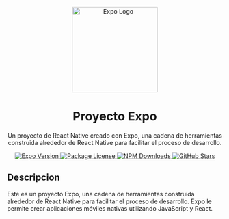 <p align="center">
  <a href="https://expo.dev/" target="_blank">
    <img src="https://raw.githubusercontent.com/expo/expo/master/templates/expo-template-blank/assets/splash.png" width="200" alt="Expo Logo" />
  </a>
</p>

<h1 align="center">Proyecto Expo</h1>

<p align="center">
  Un proyecto de React Native creado con Expo, una cadena de herramientas construida alrededor de React Native para facilitar el proceso de desarrollo.
</p>

<p align="center">
  <a href="https://www.npmjs.com/package/expo" target="_blank">
    <img src="https://img.shields.io/npm/v/expo" alt="Expo Version" />
  </a>
  <a href="https://www.npmjs.com/package/expo" target="_blank">
    <img src="https://img.shields.io/npm/l/expo" alt="Package License" />
  </a>
  <a href="https://www.npmjs.com/package/expo" target="_blank">
    <img src="https://img.shields.io/npm/dm/expo" alt="NPM Downloads" />
  </a>
  <a href="https://github.com/expo/expo" target="_blank">
    <img src="https://img.shields.io/github/stars/expo/expo?style=social" alt="GitHub Stars" />
  </a>
</p>

## Descripcion

Este es un proyecto Expo, una cadena de herramientas construida alrededor de React Native para facilitar el proceso de desarrollo. Expo le permite crear aplicaciones móviles nativas utilizando JavaScript y React.
